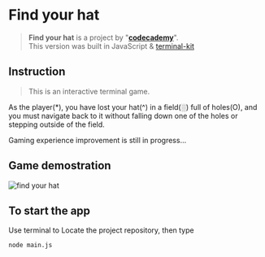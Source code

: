 # Find your hat
>**Find your hat** is a project by "[**codecademy**](https://www.codecademy.com/learn)". <br />
>This version was built in JavaScript & [terminal-kit](https://github.com/cronvel/terminal-kit)

## Instruction
>This is an interactive terminal game. 

As the player(*), you have lost your hat(^) in a field(░) full of holes(O), and you must navigate back to it without falling down one of the holes or stepping outside of the field.

Gaming experience improvement is still in progress...

## Game demostration
![find your hat](demostration/Find-Your-Hat_Demo.gif)

## To start the app
Use terminal to Locate the project repository, then type
```bash
node main.js
```
